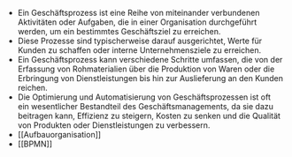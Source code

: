 - Ein Geschäftsprozess ist eine Reihe von miteinander verbundenen Aktivitäten oder Aufgaben, die in einer Organisation durchgeführt werden, um ein bestimmtes Geschäftsziel zu erreichen.
- Diese Prozesse sind typischerweise darauf ausgerichtet, Werte für Kunden zu schaffen oder interne Unternehmensziele zu erreichen.
- Ein Geschäftsprozess kann verschiedene Schritte umfassen, die von der Erfassung von Rohmaterialien über die Produktion von Waren oder die Erbringung von Dienstleistungen bis hin zur Auslieferung an den Kunden reichen.
- Die Optimierung und Automatisierung von Geschäftsprozessen ist oft ein wesentlicher Bestandteil des Geschäftsmanagements, da sie dazu beitragen kann, Effizienz zu steigern, Kosten zu senken und die Qualität von Produkten oder Dienstleistungen zu verbessern.
- [[Aufbauorganisation]]
- [[BPMN]]